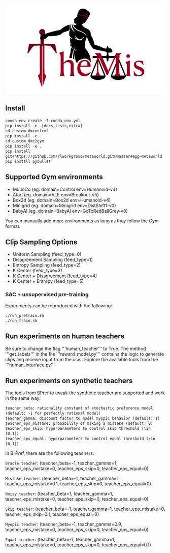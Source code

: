 ![alt text](https://github.com/achouliaras/Themis/blob/main/logo.png)
## Install

```
conda env create -f conda_env.yml
pip install -e .[docs,tests,extra]
cd custom_dmcontrol
pip install -e .
cd custom_dmc2gym
pip install -e .
pip install git+https://github.com/rlworkgroup/metaworld.git@master#egg=metaworld
pip install pybullet
```

## Supported Gym environments

- MuJoCo (eg. domain=Control env=Humanoid-v4)
- Atari (eg. domain=ALE env=Breakout-v5)
- Box2d (eg. domain=Box2d env=Humanoid-v4)
- Minigrid (eg. domain=Minigrid env=DistShift1-v0)
- BabyAI (eg. domain=BabyAI env=GoToRedBallGrey-v0)

You can manually add more environments as long as they follow the Gym format.

## Clip Sampling Options

- Uniform Sampling        (feed_type=0)
- Disagreement Sampling   (feed_type=1)
- Entropy Sampling        (feed_type=2)
- K Center                (feed_type=3)
- K Center + Disagreement (feed_type=4)
- K Center + Entropy      (feed_type=5)

### SAC + unsupervised pre-training

Experiments can be reproduced with the following:

```
./run_pretrain.sh 
./run_train.sh 
```

## Run experiments on human teachers
Be sure to change the flag '''human_teacher''' to True.
The method '''get_labels''' in the file '''reward_model.py''' contains the logic to generate clips ang receive input from the user. Explore the available tools from the '''human_interface.py'''

## Run experiments on synthetic teachers

The tools from BPref to tweak the synthetic teacher are supported and work in the same way:

```
teacher_beta: rationality constant of stochastic preference model (default: -1 for perfectly rational model)
teacher_gamma: discount factor to model myopic behavior (default: 1)
teacher_eps_mistake: probability of making a mistake (default: 0)
teacher_eps_skip: hyperparameters to control skip threshold (\in [0,1])
teacher_eps_equal: hyperparameters to control equal threshold (\in [0,1])
```

In B-Pref, there are the following teachers:

`Oracle teacher`: (teacher_beta=-1, teacher_gamma=1, teacher_eps_mistake=0, teacher_eps_skip=0, teacher_eps_equal=0)

`Mistake teacher`: (teacher_beta=-1, teacher_gamma=1, teacher_eps_mistake=0.1, teacher_eps_skip=0, teacher_eps_equal=0)

`Noisy teacher`: (teacher_beta=1, teacher_gamma=1, teacher_eps_mistake=0, teacher_eps_skip=0, teacher_eps_equal=0)

`Skip teacher`: (teacher_beta=-1, teacher_gamma=1, teacher_eps_mistake=0, teacher_eps_skip=0.1, teacher_eps_equal=0)

`Myopic teacher`: (teacher_beta=-1, teacher_gamma=0.9, teacher_eps_mistake=0, teacher_eps_skip=0, teacher_eps_equal=0)

`Equal teacher`: (teacher_beta=-1, teacher_gamma=1, teacher_eps_mistake=0, teacher_eps_skip=0, teacher_eps_equal=0.1)

